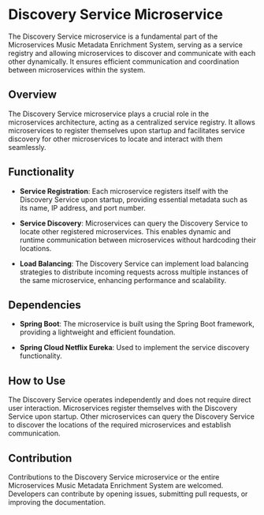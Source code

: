 # Discovery Service Microservice

The Discovery Service microservice is a fundamental part of the Microservices Music Metadata Enrichment System, serving as a service registry and allowing microservices to discover and communicate with each other dynamically. It ensures efficient communication and coordination between microservices within the system.

## Overview

The Discovery Service microservice plays a crucial role in the microservices architecture, acting as a centralized service registry. It allows microservices to register themselves upon startup and facilitates service discovery for other microservices to locate and interact with them seamlessly.

## Functionality

- **Service Registration**: Each microservice registers itself with the Discovery Service upon startup, providing essential metadata such as its name, IP address, and port number.

- **Service Discovery**: Microservices can query the Discovery Service to locate other registered microservices. This enables dynamic and runtime communication between microservices without hardcoding their locations.

- **Load Balancing**: The Discovery Service can implement load balancing strategies to distribute incoming requests across multiple instances of the same microservice, enhancing performance and scalability.

## Dependencies

- **Spring Boot**: The microservice is built using the Spring Boot framework, providing a lightweight and efficient foundation.

- **Spring Cloud Netflix Eureka**: Used to implement the service discovery functionality.

## How to Use

The Discovery Service operates independently and does not require direct user interaction. Microservices register themselves with the Discovery Service upon startup. Other microservices can query the Discovery Service to discover the locations of the required microservices and establish communication.

## Contribution

Contributions to the Discovery Service microservice or the entire Microservices Music Metadata Enrichment System are welcomed. Developers can contribute by opening issues, submitting pull requests, or improving the documentation.
